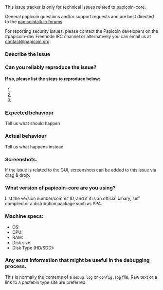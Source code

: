 <!--- Remove sections that do not apply -->

This issue tracker is only for technical issues related to papicoin-core.

General papicoin questions and/or support requests and are best directed to the [papicointalk.io forums](https://papicointalk.io/).

For reporting security issues, please contact the Papicoin developers on the #papicoin-dev Freenode IRC channel or alternatively you can email us at contact@papicoin.org.

### Describe the issue

### Can you reliably reproduce the issue?
#### If so, please list the steps to reproduce below:
1.
2.
3.

### Expected behaviour
Tell us what should happen

### Actual behaviour
Tell us what happens instead

### Screenshots.
If the issue is related to the GUI, screenshots can be added to this issue via drag & drop.

### What version of papicoin-core are you using?
List the version number/commit ID, and if it is an official binary, self compiled or a distribution package such as PPA.

### Machine specs:
- OS:
- CPU:
- RAM:
- Disk size:
- Disk Type (HD/SDD):

### Any extra information that might be useful in the debugging process.
This is normally the contents of a `debug.log` or `config.log` file. Raw text or a link to a pastebin type site are preferred.
